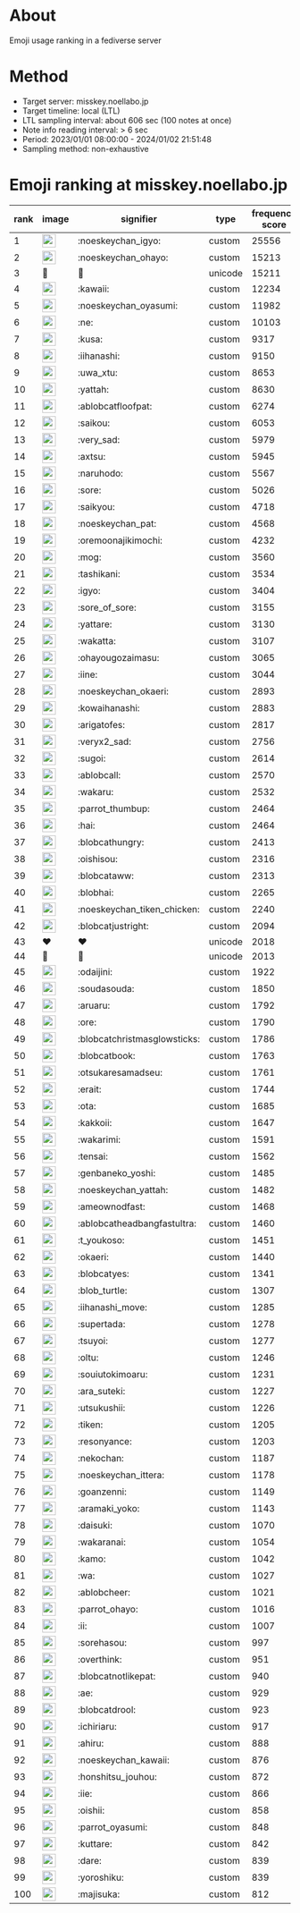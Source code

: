 # About
Emoji usage ranking in a fediverse server

# Method
- Target server: misskey.noellabo.jp
- Target timeline: local (LTL)
- LTL sampling interval: about 606 sec (100 notes at once)
- Note info reading interval: > 6 sec
- Period: 2023/01/01 08:00:00 - 2024/01/02 21:51:48 
- Sampling method: non-exhaustive

# Emoji ranking at misskey.noellabo.jp

|rank|image|signifier|type|frequency score|
|----|----|----|----|----|
|1|<img height="24" src="https://misskey.noellabo.jp/emoji/noeskeychan_igyo.webp">|:noeskeychan_igyo:|custom|25556|
|2|<img height="24" src="https://misskey.noellabo.jp/emoji/noeskeychan_ohayo.webp">|:noeskeychan_ohayo:|custom|15213|
|3|🎉|🎉|unicode|15211|
|4|<img height="24" src="https://misskey.noellabo.jp/emoji/kawaii.webp">|:kawaii:|custom|12234|
|5|<img height="24" src="https://misskey.noellabo.jp/emoji/noeskeychan_oyasumi.webp">|:noeskeychan_oyasumi:|custom|11982|
|6|<img height="24" src="https://misskey.noellabo.jp/emoji/ne.webp">|:ne:|custom|10103|
|7|<img height="24" src="https://misskey.noellabo.jp/emoji/kusa.webp">|:kusa:|custom|9317|
|8|<img height="24" src="https://misskey.noellabo.jp/emoji/iihanashi.webp">|:iihanashi:|custom|9150|
|9|<img height="24" src="https://misskey.noellabo.jp/emoji/uwa_xtu.webp">|:uwa_xtu:|custom|8653|
|10|<img height="24" src="https://misskey.noellabo.jp/emoji/yattah.webp">|:yattah:|custom|8630|
|11|<img height="24" src="https://misskey.noellabo.jp/emoji/ablobcatfloofpat.webp">|:ablobcatfloofpat:|custom|6274|
|12|<img height="24" src="https://misskey.noellabo.jp/emoji/saikou.webp">|:saikou:|custom|6053|
|13|<img height="24" src="https://misskey.noellabo.jp/emoji/very_sad.webp">|:very_sad:|custom|5979|
|14|<img height="24" src="https://misskey.noellabo.jp/emoji/axtsu.webp">|:axtsu:|custom|5945|
|15|<img height="24" src="https://misskey.noellabo.jp/emoji/naruhodo.webp">|:naruhodo:|custom|5567|
|16|<img height="24" src="https://misskey.noellabo.jp/emoji/sore.webp">|:sore:|custom|5026|
|17|<img height="24" src="https://misskey.noellabo.jp/emoji/saikyou.webp">|:saikyou:|custom|4718|
|18|<img height="24" src="https://misskey.noellabo.jp/emoji/noeskeychan_pat.webp">|:noeskeychan_pat:|custom|4568|
|19|<img height="24" src="https://misskey.noellabo.jp/emoji/oremoonajikimochi.webp">|:oremoonajikimochi:|custom|4232|
|20|<img height="24" src="https://misskey.noellabo.jp/emoji/mog.webp">|:mog:|custom|3560|
|21|<img height="24" src="https://misskey.noellabo.jp/emoji/tashikani.webp">|:tashikani:|custom|3534|
|22|<img height="24" src="https://misskey.noellabo.jp/emoji/igyo.webp">|:igyo:|custom|3404|
|23|<img height="24" src="https://misskey.noellabo.jp/emoji/sore_of_sore.webp">|:sore_of_sore:|custom|3155|
|24|<img height="24" src="https://misskey.noellabo.jp/emoji/yattare.webp">|:yattare:|custom|3130|
|25|<img height="24" src="https://misskey.noellabo.jp/emoji/wakatta.webp">|:wakatta:|custom|3107|
|26|<img height="24" src="https://misskey.noellabo.jp/emoji/ohayougozaimasu.webp">|:ohayougozaimasu:|custom|3065|
|27|<img height="24" src="https://misskey.noellabo.jp/emoji/iine.webp">|:iine:|custom|3044|
|28|<img height="24" src="https://misskey.noellabo.jp/emoji/noeskeychan_okaeri.webp">|:noeskeychan_okaeri:|custom|2893|
|29|<img height="24" src="https://misskey.noellabo.jp/emoji/kowaihanashi.webp">|:kowaihanashi:|custom|2883|
|30|<img height="24" src="https://misskey.noellabo.jp/emoji/arigatofes.webp">|:arigatofes:|custom|2817|
|31|<img height="24" src="https://misskey.noellabo.jp/emoji/veryx2_sad.webp">|:veryx2_sad:|custom|2756|
|32|<img height="24" src="https://misskey.noellabo.jp/emoji/sugoi.webp">|:sugoi:|custom|2614|
|33|<img height="24" src="https://misskey.noellabo.jp/emoji/ablobcall.webp">|:ablobcall:|custom|2570|
|34|<img height="24" src="https://misskey.noellabo.jp/emoji/wakaru.webp">|:wakaru:|custom|2532|
|35|<img height="24" src="https://misskey.noellabo.jp/emoji/parrot_thumbup.webp">|:parrot_thumbup:|custom|2464|
|36|<img height="24" src="https://misskey.noellabo.jp/emoji/hai.webp">|:hai:|custom|2464|
|37|<img height="24" src="https://misskey.noellabo.jp/emoji/blobcathungry.webp">|:blobcathungry:|custom|2413|
|38|<img height="24" src="https://misskey.noellabo.jp/emoji/oishisou.webp">|:oishisou:|custom|2316|
|39|<img height="24" src="https://misskey.noellabo.jp/emoji/blobcataww.webp">|:blobcataww:|custom|2313|
|40|<img height="24" src="https://misskey.noellabo.jp/emoji/blobhai.webp">|:blobhai:|custom|2265|
|41|<img height="24" src="https://misskey.noellabo.jp/emoji/noeskeychan_tiken_chicken.webp">|:noeskeychan_tiken_chicken:|custom|2240|
|42|<img height="24" src="https://misskey.noellabo.jp/emoji/blobcatjustright.webp">|:blobcatjustright:|custom|2094|
|43|❤|❤|unicode|2018|
|44|🍗|🍗|unicode|2013|
|45|<img height="24" src="https://misskey.noellabo.jp/emoji/odaijini.webp">|:odaijini:|custom|1922|
|46|<img height="24" src="https://misskey.noellabo.jp/emoji/soudasouda.webp">|:soudasouda:|custom|1850|
|47|<img height="24" src="https://misskey.noellabo.jp/emoji/aruaru.webp">|:aruaru:|custom|1792|
|48|<img height="24" src="https://misskey.noellabo.jp/emoji/ore.webp">|:ore:|custom|1790|
|49|<img height="24" src="https://misskey.noellabo.jp/emoji/blobcatchristmasglowsticks.webp">|:blobcatchristmasglowsticks:|custom|1786|
|50|<img height="24" src="https://misskey.noellabo.jp/emoji/blobcatbook.webp">|:blobcatbook:|custom|1763|
|51|<img height="24" src="https://misskey.noellabo.jp/emoji/otsukaresamadseu.webp">|:otsukaresamadseu:|custom|1761|
|52|<img height="24" src="https://misskey.noellabo.jp/emoji/erait.webp">|:erait:|custom|1744|
|53|<img height="24" src="https://misskey.noellabo.jp/emoji/ota.webp">|:ota:|custom|1685|
|54|<img height="24" src="https://misskey.noellabo.jp/emoji/kakkoii.webp">|:kakkoii:|custom|1647|
|55|<img height="24" src="https://misskey.noellabo.jp/emoji/wakarimi.webp">|:wakarimi:|custom|1591|
|56|<img height="24" src="https://misskey.noellabo.jp/emoji/tensai.webp">|:tensai:|custom|1562|
|57|<img height="24" src="https://misskey.noellabo.jp/emoji/genbaneko_yoshi.webp">|:genbaneko_yoshi:|custom|1485|
|58|<img height="24" src="https://misskey.noellabo.jp/emoji/noeskeychan_yattah.webp">|:noeskeychan_yattah:|custom|1482|
|59|<img height="24" src="https://misskey.noellabo.jp/emoji/ameownodfast.webp">|:ameownodfast:|custom|1468|
|60|<img height="24" src="https://misskey.noellabo.jp/emoji/ablobcatheadbangfastultra.webp">|:ablobcatheadbangfastultra:|custom|1460|
|61|<img height="24" src="https://misskey.noellabo.jp/emoji/t_youkoso.webp">|:t_youkoso:|custom|1451|
|62|<img height="24" src="https://misskey.noellabo.jp/emoji/okaeri.webp">|:okaeri:|custom|1440|
|63|<img height="24" src="https://misskey.noellabo.jp/emoji/blobcatyes.webp">|:blobcatyes:|custom|1341|
|64|<img height="24" src="https://misskey.noellabo.jp/emoji/blob_turtle.webp">|:blob_turtle:|custom|1307|
|65|<img height="24" src="https://misskey.noellabo.jp/emoji/iihanashi_move.webp">|:iihanashi_move:|custom|1285|
|66|<img height="24" src="https://misskey.noellabo.jp/emoji/supertada.webp">|:supertada:|custom|1278|
|67|<img height="24" src="https://misskey.noellabo.jp/emoji/tsuyoi.webp">|:tsuyoi:|custom|1277|
|68|<img height="24" src="https://misskey.noellabo.jp/emoji/oltu.webp">|:oltu:|custom|1246|
|69|<img height="24" src="https://misskey.noellabo.jp/emoji/souiutokimoaru.webp">|:souiutokimoaru:|custom|1231|
|70|<img height="24" src="https://misskey.noellabo.jp/emoji/ara_suteki.webp">|:ara_suteki:|custom|1227|
|71|<img height="24" src="https://misskey.noellabo.jp/emoji/utsukushii.webp">|:utsukushii:|custom|1226|
|72|<img height="24" src="https://misskey.noellabo.jp/emoji/tiken.webp">|:tiken:|custom|1205|
|73|<img height="24" src="https://misskey.noellabo.jp/emoji/resonyance.webp">|:resonyance:|custom|1203|
|74|<img height="24" src="https://misskey.noellabo.jp/emoji/nekochan.webp">|:nekochan:|custom|1187|
|75|<img height="24" src="https://misskey.noellabo.jp/emoji/noeskeychan_ittera.webp">|:noeskeychan_ittera:|custom|1178|
|76|<img height="24" src="https://misskey.noellabo.jp/emoji/goanzenni.webp">|:goanzenni:|custom|1149|
|77|<img height="24" src="https://misskey.noellabo.jp/emoji/aramaki_yoko.webp">|:aramaki_yoko:|custom|1143|
|78|<img height="24" src="https://misskey.noellabo.jp/emoji/daisuki.webp">|:daisuki:|custom|1070|
|79|<img height="24" src="https://misskey.noellabo.jp/emoji/wakaranai.webp">|:wakaranai:|custom|1054|
|80|<img height="24" src="https://misskey.noellabo.jp/emoji/kamo.webp">|:kamo:|custom|1042|
|81|<img height="24" src="https://misskey.noellabo.jp/emoji/wa.webp">|:wa:|custom|1027|
|82|<img height="24" src="https://misskey.noellabo.jp/emoji/ablobcheer.webp">|:ablobcheer:|custom|1021|
|83|<img height="24" src="https://misskey.noellabo.jp/emoji/parrot_ohayo.webp">|:parrot_ohayo:|custom|1016|
|84|<img height="24" src="https://misskey.noellabo.jp/emoji/ii.webp">|:ii:|custom|1007|
|85|<img height="24" src="https://misskey.noellabo.jp/emoji/sorehasou.webp">|:sorehasou:|custom|997|
|86|<img height="24" src="https://misskey.noellabo.jp/emoji/overthink.webp">|:overthink:|custom|951|
|87|<img height="24" src="https://misskey.noellabo.jp/emoji/blobcatnotlikepat.webp">|:blobcatnotlikepat:|custom|940|
|88|<img height="24" src="https://misskey.noellabo.jp/emoji/ae.webp">|:ae:|custom|929|
|89|<img height="24" src="https://misskey.noellabo.jp/emoji/blobcatdrool.webp">|:blobcatdrool:|custom|923|
|90|<img height="24" src="https://misskey.noellabo.jp/emoji/ichiriaru.webp">|:ichiriaru:|custom|917|
|91|<img height="24" src="https://misskey.noellabo.jp/emoji/ahiru.webp">|:ahiru:|custom|888|
|92|<img height="24" src="https://misskey.noellabo.jp/emoji/noeskeychan_kawaii.webp">|:noeskeychan_kawaii:|custom|876|
|93|<img height="24" src="https://misskey.noellabo.jp/emoji/honshitsu_jouhou.webp">|:honshitsu_jouhou:|custom|872|
|94|<img height="24" src="https://misskey.noellabo.jp/emoji/iie.webp">|:iie:|custom|866|
|95|<img height="24" src="https://misskey.noellabo.jp/emoji/oishii.webp">|:oishii:|custom|858|
|96|<img height="24" src="https://misskey.noellabo.jp/emoji/parrot_oyasumi.webp">|:parrot_oyasumi:|custom|848|
|97|<img height="24" src="https://misskey.noellabo.jp/emoji/kuttare.webp">|:kuttare:|custom|842|
|98|<img height="24" src="https://misskey.noellabo.jp/emoji/dare.webp">|:dare:|custom|839|
|99|<img height="24" src="https://misskey.noellabo.jp/emoji/yoroshiku.webp">|:yoroshiku:|custom|839|
|100|<img height="24" src="https://misskey.noellabo.jp/emoji/majisuka.webp">|:majisuka:|custom|812|
